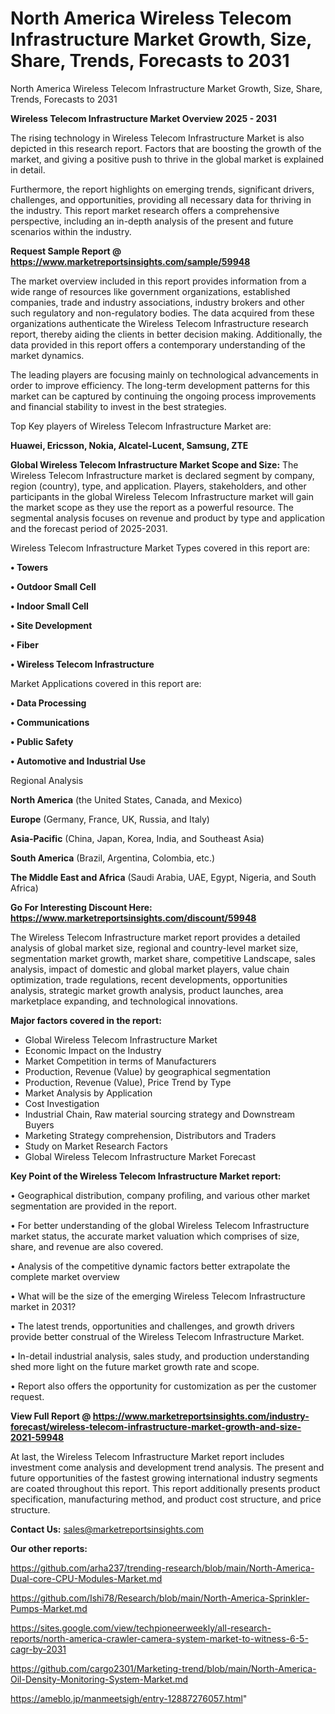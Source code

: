 # North America Wireless Telecom Infrastructure Market Growth, Size, Share, Trends, Forecasts to 2031
North America Wireless Telecom Infrastructure Market Growth, Size, Share, Trends, Forecasts to 2031

<Strong> Wireless Telecom Infrastructure Market Overview 2025 - 2031</strong>

The rising technology in Wireless Telecom Infrastructure Market is also depicted in this research report. Factors that are boosting the growth of the market, and giving a positive push to thrive in the global market is explained in detail.

Furthermore, the report highlights on emerging trends, significant drivers, challenges, and opportunities, providing all necessary data for thriving in the industry. This report market research offers a comprehensive perspective, including an in-depth analysis of the present and future scenarios within the industry.

<strong>Request Sample Report @ <a href=https://www.marketreportsinsights.com/sample/59948>https://www.marketreportsinsights.com/sample/59948</a></strong>

The market overview included in this report provides information from a wide range of resources like government organizations, established companies, trade and industry associations, industry brokers and other such regulatory and non-regulatory bodies. The data acquired from these organizations authenticate the Wireless Telecom Infrastructure research report, thereby aiding the clients in better decision making. Additionally, the data provided in this report offers a contemporary understanding of the market dynamics.

The leading players are focusing mainly on technological advancements in order to improve efficiency. The long-term development patterns for this market can be captured by continuing the ongoing process improvements and financial stability to invest in the best strategies.

Top Key players of Wireless Telecom Infrastructure Market are:

<strong>Huawei, Ericsson, Nokia, Alcatel-Lucent, Samsung, ZTE</strong>

<strong><b>Global Wireless Telecom Infrastructure Market Scope and Size:</b></strong>
The Wireless Telecom Infrastructure market is declared segment by company, region (country), type, and application. Players, stakeholders, and other participants in the global Wireless Telecom Infrastructure market will gain the market scope as they use the report as a powerful resource. The segmental analysis focuses on revenue and product by type and application and the forecast period of 2025-2031.

Wireless Telecom Infrastructure Market Types covered in this report are:

<strong>• Towers

• Outdoor Small Cell

• Indoor Small Cell

• Site Development

• Fiber

• Wireless Telecom Infrastructure</strong>

Market Applications covered in this report are:

<strong>• Data Processing

• Communications

• Public Safety

• Automotive and Industrial Use</strong> 

Regional Analysis

<strong>North America</strong> (the United States, Canada, and Mexico)

<strong>Europe</strong> (Germany, France, UK, Russia, and Italy)

<strong>Asia-Pacific</strong> (China, Japan, Korea, India, and Southeast Asia)

<strong>South America</strong> (Brazil, Argentina, Colombia, etc.)

<strong>The Middle East and Africa</strong> (Saudi Arabia, UAE, Egypt, Nigeria, and South Africa)

<strong>Go For Interesting Discount Here: <a href=https://www.marketreportsinsights.com/discount/59948>https://www.marketreportsinsights.com/discount/59948</a></strong>

The Wireless Telecom Infrastructure market report provides a detailed analysis of global market size, regional and country-level market size, segmentation market growth, market share, competitive Landscape, sales analysis, impact of domestic and global market players, value chain optimization, trade regulations, recent developments, opportunities analysis, strategic market growth analysis, product launches, area marketplace expanding, and technological innovations.

<strong><b>Major factors covered in the report:</b></strong>
<ul>
  <li>Global Wireless Telecom Infrastructure Market </li>
  <li>Economic Impact on the Industry</li>
  <li>Market Competition in terms of Manufacturers</li>
  <li>Production, Revenue (Value) by geographical segmentation</li>
  <li>Production, Revenue (Value), Price Trend by Type</li>
  <li>Market Analysis by Application</li>
  <li>Cost Investigation</li>
  <li>Industrial Chain, Raw material sourcing strategy and Downstream Buyers</li>
  <li>Marketing Strategy comprehension, Distributors and Traders</li>
  <li>Study on Market Research Factors</li>
  <li>Global Wireless Telecom Infrastructure Market Forecast</li>
</ul>

<strong><b>Key Point of the Wireless Telecom Infrastructure Market report:</b></strong>

• Geographical distribution, company profiling, and various other market segmentation are provided in the report.

• For better understanding of the global Wireless Telecom Infrastructure market status, the accurate market valuation which comprises of size, share, and revenue are also covered.

• Analysis of the competitive dynamic factors better extrapolate the complete market overview

• What will be the size of the emerging Wireless Telecom Infrastructure market in 2031?

• The latest trends, opportunities and challenges, and growth drivers provide better construal of the Wireless Telecom Infrastructure Market.

• In-detail industrial analysis, sales study, and production understanding shed more light on the future market growth rate and scope.

• Report also offers the opportunity for customization as per the customer request.

<strong><b>View Full Report @ <a href=https://www.marketreportsinsights.com/industry-forecast/wireless-telecom-infrastructure-market-growth-and-size-2021-59948>https://www.marketreportsinsights.com/industry-forecast/wireless-telecom-infrastructure-market-growth-and-size-2021-59948</a></b></strong>


At last, the Wireless Telecom Infrastructure Market report includes investment come analysis and development trend analysis. The present and future opportunities of the fastest growing international industry segments are coated throughout this report. This report additionally presents product specification, manufacturing method, and product cost structure, and price structure.

<strong>Contact Us:</strong>
sales@marketreportsinsights.com

<strong>Our other reports:</strong>

<a href=https://github.com/arha237/trending-research/blob/main/North-America-Dual-core-CPU-Modules-Market.md>https://github.com/arha237/trending-research/blob/main/North-America-Dual-core-CPU-Modules-Market.md</a>

<a href=https://github.com/Ishi78/Research/blob/main/North-America-Sprinkler-Pumps-Market.md>https://github.com/Ishi78/Research/blob/main/North-America-Sprinkler-Pumps-Market.md</a>

<a href=https://sites.google.com/view/techpioneerweekly/all-research-reports/north-america-crawler-camera-system-market-to-witness-6-5-cagr-by-2031>https://sites.google.com/view/techpioneerweekly/all-research-reports/north-america-crawler-camera-system-market-to-witness-6-5-cagr-by-2031</a>

<a href=https://github.com/cargo2301/Marketing-trend/blob/main/North-America-Oil-Density-Monitoring-System-Market.md>https://github.com/cargo2301/Marketing-trend/blob/main/North-America-Oil-Density-Monitoring-System-Market.md</a>

<a href=https://ameblo.jp/manmeetsigh/entry-12887276057.html>https://ameblo.jp/manmeetsigh/entry-12887276057.html</a>"
